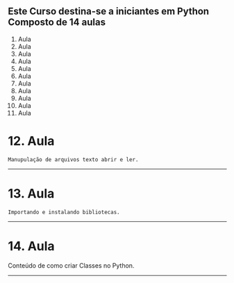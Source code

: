 ## **Este Curso destina-se a iniciantes em Python Composto de 14 aulas** ##

1. Aula 
2. Aula 
3. Aula 
4. Aula 
5. Aula 
6. Aula 
7. Aula 
8. Aula 
9. Aula 
10. Aula 
11. Aula 
# 12. Aula #

    Manupulação de arquivos texto abrir e ler.

----------

# 13. Aula #

    Importando e instalando bibliotecas.

----------

# 14. Aula #

Conteúdo de como criar Classes no Python.

----------


